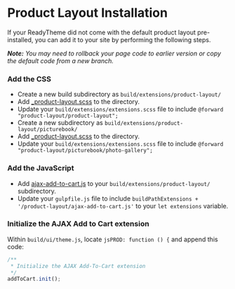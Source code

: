 # Product Layout Installation

If your ReadyTheme did not come with the default product layout pre-installed, you can add it to your site by performing the following steps.

_**Note:** You may need to rollback your page code to earlier version or copy the default code from a new branch._

### Add the CSS
- Create a new build subdirectory as `build/extensions/product-layout/`
- Add [_product-layout.scss](_product-layout.scss) to the directory.
- Update your `build/extensions/extensions.scss` file to include `@forward "product-layout/product-layout";`
- Create a new subdirectory as `build/extensions/product-layout/picturebook/`
- Add [_product-layout.scss](picturebook/_photo-gallery.scss) to the directory.
- Update your `build/extensions/extensions.scss` file to include `@forward "product-layout/picturebook/photo-gallery";`


### Add the JavaScript
- Add [ajax-add-to-cart.js](ajax-add-to-cart.js) to your `build/extensions/product-layout/` subdirectory.
- Update your `gulpfile.js` file to include `buildPathExtensions + '/product-layout/ajax-add-to-cart.js'` to your `let extensions` variable.


### Initialize the AJAX Add to Cart extension
Within `build/ui/theme.js`, locate `jsPROD: function () {` and append this code:

```javascript
/**
 * Initialize the AJAX Add-To-Cart extension
 */
addToCart.init();
```
